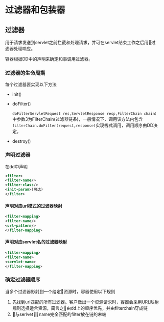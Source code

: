 # 过滤器和包装器

## 过滤器

用于请求发送到servlet之前拦截和处理请求，并可在servlet结束工作之后用过滤器处理响应。

容器根据DD中的声明来确定和事调用过滤器。

### 过滤器的生命周期

每个过滤器要实现以下方法

- init()
- doFilter()

     `doFilterServletRequest res,ServletResponse resp,FilterChain chain）`中参数3为FilterChain(过滤器链条)，一般情况下，调用该方法内包含`filterChain.doFilter(request,response)`实现栈式调用，调用顺序由DD决定。

- destroy()



### 声明过滤器

在dd中声明

```xml
<filter>
<filter-name/>
<filter-class/>
<init-param>(可选)
</filter>
```

#### 声明对应url模式的过滤器映射

```xml
<filter-mapping>
<filter-name/>
<url-pattern/>
</filter-mapping>
```

#### 声明对应servlet名的过滤器映射

```xml
<filter-mapping>
<filter-name>
<servlet-name>
</filter-mapping>
```

### 确定过滤器顺序

当多个过滤器影射到一个给定资源时，容器使用以下规则

1. 先找到url匹配的所有过滤器。客户做出一个资源请求时，容器会采用URL映射规则选择适合资源，简言之由dd上的顺序优先，并由filterchain穿成链
1. 与serlvet－name完全匹配的filter放在链的末端
